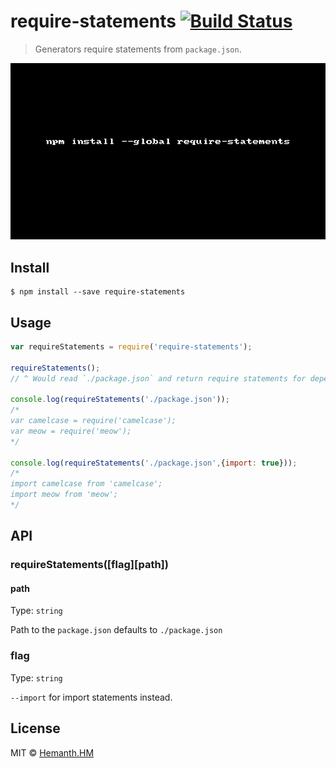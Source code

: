 # require-statements [![Build Status](https://travis-ci.org/hemanth/require-statements.svg?branch=master)](https://travis-ci.org/hemanth/require-statements)

> Generators require statements from `package.json`.

![require-statements](./require-statements.gif)

## Install

```
$ npm install --save require-statements
```


## Usage

```js
var requireStatements = require('require-statements');

requireStatements(); 
// ^ Would read `./package.json` and return require statements for dependencies.

console.log(requireStatements('./package.json'));
/*
var camelcase = require('camelcase');
var meow = require('meow');
*/

console.log(requireStatements('./package.json',{import: true}));
/*
import camelcase from 'camelcase';
import meow from 'meow';
*/
```


## API

### requireStatements([flag][path])

#### path

Type: `string`

Path to the `package.json` defaults to `./package.json`

### flag

Type: `string`

`--import` for import statements instead.

## License

MIT © [Hemanth.HM](http://h3manth.com)
